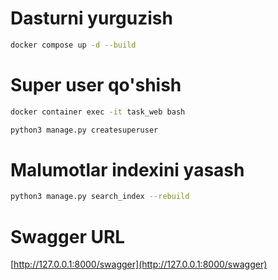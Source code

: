 # Dasturni yurguzish
```bash
docker compose up -d --build
```
# Super user qo'shish

```bash
docker container exec -it task_web bash
```

```bash
python3 manage.py createsuperuser
```
# Malumotlar indexini yasash
```bash
python3 manage.py search_index --rebuild
```

# Swagger URL
[http://127.0.0.1:8000/swagger](http://127.0.0.1:8000/swagger)

